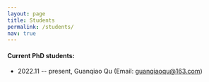 ```yaml
---
layout: page
title: Students
permalink: /students/
nav: true
---
```


#### Current PhD students:

- 2022.11 -- present, Guanqiao Qu (Email: guanqiaoqu@163.com)

